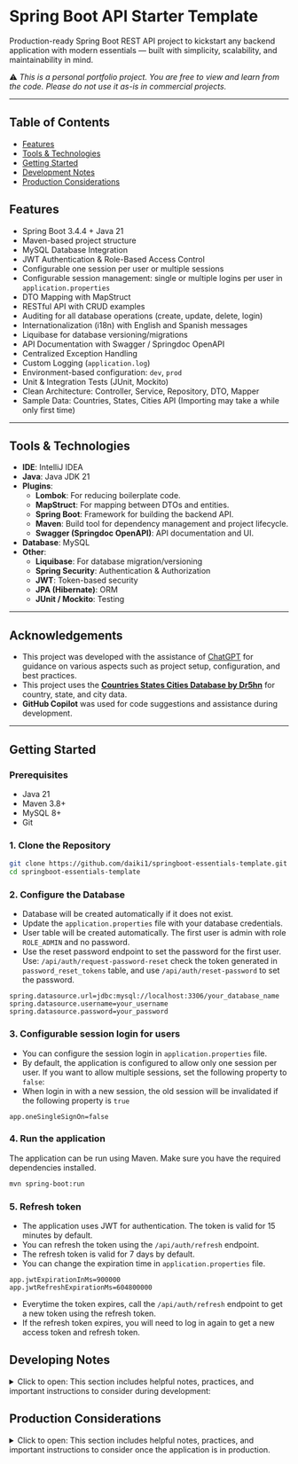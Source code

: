 # Spring Boot API Starter Template

Production-ready Spring Boot REST API project to kickstart any backend application with modern essentials — built with simplicity, scalability, and maintainability in mind.

⚠️ *This is a personal portfolio project. You are free to view and learn from the code. Please do not use it as-is in commercial projects.*

---

## Table of Contents
- [Features](#features)
- [Tools & Technologies](#tools--technologies)
- [Getting Started](#getting-started)
- [Development Notes](#developing-notes)
- [Production Considerations](#production-considerations)

## Features

- Spring Boot 3.4.4 + Java 21
- Maven-based project structure
- MySQL Database Integration
- JWT Authentication & Role-Based Access Control
- Configurable one session per user or multiple sessions 
- Configurable session management: single or multiple logins per user in `application.properties` 
- DTO Mapping with MapStruct
- RESTful API with CRUD examples
- Auditing for all database operations (create, update, delete, login)
- Internationalization (i18n) with English and Spanish messages
- Liquibase for database versioning/migrations
- API Documentation with Swagger / Springdoc OpenAPI
- Centralized Exception Handling
- Custom Logging (`application.log`)
- Environment-based configuration: `dev`, `prod`
- Unit & Integration Tests (JUnit, Mockito)
- Clean Architecture: Controller, Service, Repository, DTO, Mapper
- Sample Data: Countries, States, Cities API (Importing may take a while only first time)

---

## Tools & Technologies

- **IDE**: IntelliJ IDEA
- **Java**: Java JDK 21
- **Plugins**:
  - **Lombok**: For reducing boilerplate code.
  - **MapStruct**: For mapping between DTOs and entities.
  - **Spring Boot**: Framework for building the backend API.
  - **Maven**: Build tool for dependency management and project lifecycle.
  - **Swagger (Springdoc OpenAPI)**: API documentation and UI.
- **Database**: MySQL
- **Other**:
  - **Liquibase**: For database migration/versioning
  - **Spring Security**: Authentication & Authorization
  - **JWT**: Token-based security
  - **JPA (Hibernate)**: ORM
  - **JUnit / Mockito**: Testing

---

## Acknowledgements

- This project was developed with the assistance of [ChatGPT](https://chat.openai.com) for guidance on various aspects such as project setup, configuration, and best practices.
- This project uses the **[Countries States Cities Database by Dr5hn](https://github.com/dr5hn/countries-states-cities-database)** for country, state, and city data.
- **GitHub Copilot** was used for code suggestions and assistance during development.

---

## Getting Started

### Prerequisites

- Java 21
- Maven 3.8+
- MySQL 8+
- Git

### 1. Clone the Repository

``` bash
git clone https://github.com/daiki1/springboot-essentials-template.git
cd springboot-essentials-template
```

### 2. Configure the Database
- Database will be created automatically if it does not exist.
- Update the `application.properties` file with your database credentials.
- User table will be created automatically. The first user is admin with role `ROLE_ADMIN` and no password.
- Use the reset password endpoint to set the password for the first user. Use: `/api/auth/request-password-reset` check the token generated in `password_reset_tokens` table, and use `/api/auth/reset-password` to set the password. 
``` properties
spring.datasource.url=jdbc:mysql://localhost:3306/your_database_name
spring.datasource.username=your_username
spring.datasource.password=your_password
```

### 3. Configurable session login for users
- You can configure the session login in `application.properties` file.
- By default, the application is configured to allow only one session per user. If you want to allow multiple sessions, set the following property to `false`:
- When login in with a new session, the old session will be invalidated if the following property is `true`
``` properties
app.oneSingleSignOn=false
```

### 4. Run the application

The application can be run using Maven. Make sure you have the required dependencies installed.
``` bash
mvn spring-boot:run
```
### 5. Refresh token
- The application uses JWT for authentication. The token is valid for 15 minutes by default.
- You can refresh the token using the `/api/auth/refresh` endpoint.
- The refresh token is valid for 7 days by default.
- You can change the expiration time in `application.properties` file.
``` properties
app.jwtExpirationInMs=900000
app.jwtRefreshExpirationMs=604800000
```
- Everytime the token expires, call the `/api/auth/refresh` endpoint to get a new token using the refresh token.
- If the refresh token expires, you will need to log in again to get a new access token and refresh token.

## Developing Notes
<details>
<summary>Click to open: This section includes helpful notes, practices, and important instructions to consider during development:</summary>

### Unit tests
- Use the command below to run all unit tests:
``` bash
mvn test
```

### User for testing
- The first user is admin with role `ROLE_ADMIN` and password `admin`.

### Table Management
- This project uses Liquibase for managing database schema changes.
- JPA Hibernate can create tables automatically during development, but this is not recommended for production. 
- So, for development if you don't want to use liquibase, you can set the following property in `application.properties`:

``` properties
spring.jpa.hibernate.ddl-auto=update
spring.liquibase.enabled=false
```
- Remember that once in production, you need to create all the tables manually in the changelog, and set the property `spring.jpa.hibernate.ddl-auto` to `none` and `spring.liquibase.enabled` to `true`.

### File Structure Highlights
- src/main/java/.../entity: All JPA entities
- src/main/java/.../dto: DTOs to decouple API from database models
- src/main/java/.../mapper: Uses MapStruct for mapping entities <-> DTOs
- src/main/java/.../controller: API endpoints
- src/main/resources/db/changelog: Liquibase changelogs
- src/main/resources/messages_{lang}.properties: Internationalization files (i18n)

### Cors
- CORS is enabled for all origins in `CorsConfig.java`.
- You can customize it to restrict access to specific domains.

### Internationalization
- Messages are loaded from messages_en.properties, messages_es.properties, etc.
- Customize Spring messages (like validation or login errors) based on user locale.

### Testing
- Use JUnit 5 for unit and integration tests.
- Mock services and repositories where applicable.
- Add tests for critical logic (authentication, CRUD, mappers).

### Logs
- Logs are written to logs/application.log.
- Logging is configured in application.properties.
- You can adjust levels (INFO, DEBUG, ERROR) as needed.

### Swagger / API Docs
- API documentation is generated using SpringDoc OpenAPI UI.
- Access via: http://localhost:8080/swagger-ui.html (or /swagger-ui/index.html)
- With the login get a token and use it in the Swagger UI to test the endpoints, press the "Authorize" button and enter the token in the input field.
- You can enable/disable the Swagger UI in production by setting the following property in `application-prod.properties`:
``` properties
springdoc.api-docs.enabled=false
```

### Using Profiles

#### Application uses Spring profiles:
- dev (default): for local development
- prod: for production environment

#### Set active profile using:
```bash
--spring.profiles.active=dev
```
```bash
--spring.profiles.active=prod
```
</details>

## Production Considerations
<details>
<summary>Click to open: This section includes helpful notes, practices, and important instructions to consider once the application is in production.</summary>

### Set active profile to prod
- Set the active profile to `prod` in your production environment.
- This will ensure that the application uses production-specific configurations.
- Change the database URL, username, and password in `application-prod.properties` to point to your production database.

```bash
--spring.profiles.active=prod
```

### Avoid using JPA hibernate to create tables automatically
- In production, you should not use JPA hibernate to create tables automatically.
- Instead, use Liquibase to manage your database schema.
- Make sure to create all the tables manually in the changelog.
- Using ddl-auto=true in production can lead to data loss or corruption.

### Avoid using default passwords
- Do not use default passwords in production.

### Avoid using "*" for CORS
- In production, you should restrict CORS to specific domains.
- Using "*" allows any domain to access your API, which can be a security risk.
- Update the CORS configuration CorsConfig.java to allow only trusted domains.


</details>
